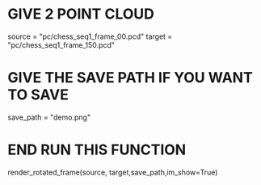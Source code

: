 # GIVE 2 POINT CLOUD
source = "pc/chess_seq1_frame_00.pcd"
target = "pc/chess_seq1_frame_150.pcd"


# GIVE THE SAVE PATH IF YOU WANT TO SAVE
save_path = "demo.png"

# END RUN THIS FUNCTION

render_rotated_frame(source, target,save_path,im_show=True)
